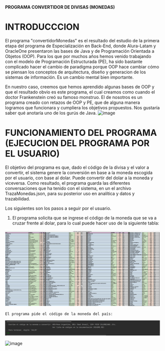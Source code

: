 **PROGRAMA CONVERTIDOR DE DIVISAS (MONEDAS)**
# INTRODUCCCION
El programa "convertidorMonedas" es el resultado del estudio  de la primera etapa del  programa de Especialización en Back-End, donde Alura-Latam y OracleOne presentaron las bases de Java y de Programación Orientada a Objetos (OOP). 
Para los que por muchos años hemos venido trabajando con el modelo de Programación Estructurada (PE),  ha sido bastante complicado hacer el cambio de paradigma porque  OOP hace cambiar cómo se piensan  los conceptos de arquitectura, diseño y generacion de los sistemas de información. Es un cambio mental bien importante.


En nuestro caso, creemos que hemos aprendido algunas bases de OOP y que el resultado obvio es este programa, el cual creamos como cuando el doctor Frankenstein creó su famoso monstruo. El de nosotros es un programa creado con retazos de OOP y PE, que de alguna manera logramos que funcionara y cumpliera los objetivos propuestos. Nos gustaría saber qué anotaría uno de los gurús de Java.
![image](https://github.com/user-attachments/assets/7e3d6486-a8e1-40c6-9202-59d6e83eb457)

# FUNCIONAMIENTO DEL PROGRAMA (EJECUCION DEL PROGRAMA POR EL USUARIO)

El objetivo del programa es que, dado el código de la divisa y el valor a convertir, el sistema genere la conversión en base a la moneda escogida por el usuario, con base al dolar. Puede convertir del dolar a la moneda y viceversa. Como resultado, el programa guarda las diferentes conversaciones que ha tenido con el sistema, en un el archivo TrazaMonedas.json, para su posterior uso en analítica y datos y trazabilidad.

Los siguientes son los pasos a seguir por el usuario.
1.  El programa solicita que se ingrese el código de la moneda que se va a cruzar frente al dolar, para lo cual puede hacer uso de la siguiente tabla:

![image](https://github.com/rumanag/convertidorMonedas/blob/main/tools/codigosDivisas.png)

    El programa pide el código de la moneda del país:
![image](https://github.com/rumanag/convertidorMonedas/blob/main/tools/1%20definirMoneda.png?raw=true)

    
![image](https://github.com/user-attachments/assets/842c8f31-334a-4528-9c46-d6a5a3d4a73c)



